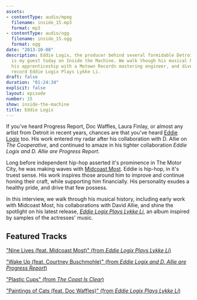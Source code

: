 ```yaml
---
assets:
- contentType: audio/mpeg
  filename: inside_15.mp3
  format: mp3
- contentType: audio/ogg
  filename: inside_15.ogg
  format: ogg
date: "2013-10-08"
description: Eddie Logix, the producer behind several formidable Detroit hip-hop acts,
  is my guest today on Inside the Machine. We walk though his musical history, including
  his apprenticeship with a Motown Records mastering engineer, and dive into his new
  record Eddie Logix Plays Lykke Li.
draft: false
duration: "01:24:34"
explicit: false
layout: episode
number: 15
show: inside-the-machine
title: Eddie Logix
---
```

If you've heard Progress Report, Doc Waffles, Laura Finlay, or almost any artist from Detroit in recent years, chances are that you've heard [Eddie Logix](http://eddielogix.com) too. His work entered my radar after his collaboration with D. Allie on _The Cooperative_, and continued to amaze in his tighter collaboration _Eddie Logix and D. Allie are Progress Report_.

Long before independent hip-hop asserted it's prominence in The Motor City, he was making waves with [Midcoast Most](http://midcoastmost.com). Eddie is hip-hop, in it's truest sense. His work inspires those around him to improve and continue honing their craft, while supporting him financially. His personality exudes a healthy pride, and drive that few possess.

In this interview, we walk through his musical history, including early work with Midcoast Most, his collaborations with David Allie, and shine the spotlight on his latest release, [_Eddie Logix Plays Lykke Li_](http://eddielogix.bandcamp.com/album/eddie-logix-plays-lykke-li), an album inspired by samples of the actresses' music.

## Featured Tracks

["Nine Lives (feat. Midcoast Most)" (from _Eddie Logix Plays Lykke Li_)](http://eddielogix.bandcamp.com/track/nine-lives-feat-midcoast-most)

["Wake Up (feat. Courtney Buschmohle)" (from _Eddie Logix and D. Allie are Progress Report_)](http://store.progressreportmusic.com/track/wake-up-feat-courtney-buschmohle)

["Plastic Cups" (from _The Coast Is Clear_)](http://midcoastmost.bandcamp.com/track/plastic-cups)

["Paintings of Cats (feat. Doc Waffles)" (from _Eddie Logix Plays Lykke Li_)](http://eddielogix.bandcamp.com/track/paintings-of-cats-feat-doc-waffles)